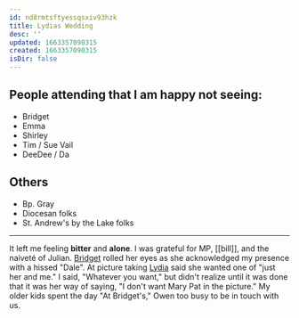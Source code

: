 ```yaml
---
id: nd8rmtsftyessqsxiv93hzk
title: Lydias Wedding
desc: ''
updated: 1663357090315
created: 1663357090315
isDir: false
---
```

## People attending that I am happy not seeing:
- Bridget
- Emma
- Shirley
- Tim / Sue Vail
- DeeDee / Da

## Others
- Bp. Gray
- Diocesan folks
- St. Andrew's by the Lake folks

---
It left me feeling **bitter** and **alone**. I was grateful for MP, [[bill]], and the naiveté of Julian. [Bridget](Bridget.md) rolled her eyes as she acknowledged my presence with a hissed "Dale". At picture taking [Lydia](Lydia.md) said she wanted one of "just her and me." I said, "Whatever you want," but didn't realize until it was done that it was her way of saying, "I don't want Mary Pat in the picture." My older kids spent the day "At Bridget's," Owen too busy to be in touch with us. 

